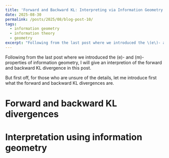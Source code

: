 ```yaml
---
title: 'Forward and Backward KL: Interpreting via Information Geometry'
date: 2025-08-30
permalink: /posts/2025/08/blog-post-10/
tags:
  - information geometry
  - information theory
  - geometry
excerpt: "Following from the last post where we introduced the \(e\)- and \(m\)-properties of information geometry, I will give an interpretion of the forward and backward KL divergence in this post."
---
```


Following from the last post where we introduced the \(e\)- and \(m\)-properties of information geometry, I will give an interpretion of the forward and backward KL divergence in this post.

But first off, for those who are unsure of the details, let me introduce first what the forward and backward KL divergences are.

# Forward and backward KL divergences



# Interpretation using information geometry

